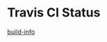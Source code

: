 # Travis CI Status
[build-info](https://travis-ci.org/houzixiashanxiedaima/houzixiashanxiedaima.github.io.svg)
